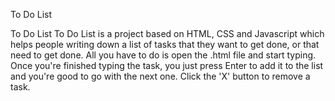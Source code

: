 To Do List

To Do List To Do List is a project based on HTML, CSS and Javascript which helps people writing down a list of tasks that they want to get done, or that need to get done. All you have to do is open the .html file and start typing. Once you're finished typing the task, you just press Enter to add it to the list and you're good to go with the next one. Click the 'X' button to remove a task.
